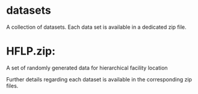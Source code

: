# datasets
A collection of datasets.
Each data set is available in a dedicated zip file.


# HFLP.zip:
A set of randomly generated data for hierarchical facility location


Further details regarding each dataset is available in the corresponding zip files.

